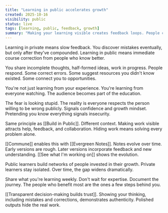 ```yaml
---
title: "Learning in public accelerates growth"
created: 2025-10-16
visibility: public
status: live
tags: [learning, public, feedback, growth]
summary: "Making your learning visible creates feedback loops. People correct mistakes, suggest resources, open opportunities."
---
```


Learning in private means slow feedback. You discover mistakes eventually, but only after they've compounded. Learning in public means immediate course correction from people who know better.

You share incomplete thoughts, half-formed ideas, work in progress. People respond. Some correct errors. Some suggest resources you didn't know existed. Some connect you to opportunities.

You're not just learning from your experience. You're learning from everyone watching. The audience becomes part of the education.

The fear is looking stupid. The reality is everyone respects the person willing to be wrong publicly. Signals confidence and growth mindset. Pretending you know everything signals insecurity.

Same principle as [[Build in Public]]. Different context. Making work visible attracts help, feedback, and collaboration. Hiding work means solving every problem alone.

[[Commune]] enables this with [[Evergreen Notes]]. Notes evolve over time. Early versions are rough. Later versions incorporate feedback and new understanding. [[See what I'm working on]] shows the evolution.

Public learners build networks of people invested in their growth. Private learners stay isolated. Over time, the gap widens dramatically.

Share what you're learning weekly. Don't wait for expertise. Document the journey. The people who benefit most are the ones a few steps behind you.

[[Transparent decision-making builds trust]]. Showing your thinking, including mistakes and corrections, demonstrates authenticity. Polished outputs hide the real work.
